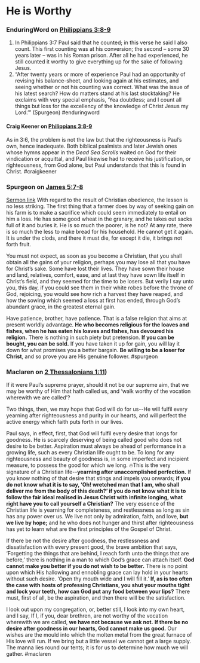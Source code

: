 # He is Worthy

### EnduringWord on [Philippians 3:8-9](Philippians3#v.8-9)
1. In Philippians 3:7 Paul said that he counted; in this verse he said I also count. This first counting was at his conversion; the second – some 30 years later – was in his Roman prison. After all he had experienced, he still counted it worthy to give everything up for the sake of following Jesus.  
1. “After twenty years or more of experience Paul had an opportunity of revising his balance-sheet, and looking again at his estimates, and seeing whether or not his counting was correct. What was the issue of his latest search? How do matters stand at his last stocktaking? He exclaims with very special emphasis, ‘Yea doubtless; and I count all things but loss for the excellency of the knowledge of Christ Jesus my Lord.’” (Spurgeon)
#enduringword 

#### Craig Keener on [Philippians 3:8-9](Philippians3#v.8-9)
As in 3:6, the problem is not the law but that the righteousness is Paul’s own, hence inadequate. Both biblical psalmists and later Jewish ones whose hymns appear in the *Dead Sea Scrolls* waited on God for their vindication or acquittal, and Paul likewise had to receive his justification, or righteousness, from God alone, but Paul understands that this is found in Christ.
#craigkeener


### Spurgeon on [James 5:7-8](James5#v.7-8)
[Sermon link](https://www.spurgeongems.org/sermon/chs1025.pdf)
With regard to the result of Christian obedience, the lesson is no less striking. The first thing that a farmer does by way of seeking gain on his farm is to make a sacrifice which could seem immediately to entail on him a loss. He has some good wheat in the granary, and he takes out sacks full of it and buries it. He is so much the poorer, is he not? At any rate, there is so much the less to make bread for his household. He cannot get it again. It is under the clods, and there it must die, for except it die, it brings not forth fruit.

You must not expect, as soon as you become a Christian, that you shall obtain all the gains of your religion, perhaps you may lose all that you have for Christ’s sake. Some have lost their lives. They have sown their house and land, relatives, comfort, ease, and at last they have sown life itself in Christ’s field, and they seemed for the time to be losers. But verily I say unto you, this day, if you could see them in their white robes before the throne of God, rejoicing, you would see how rich a harvest they have reaped, and how the sowing which seemed a loss at first has ended, through God’s abundant grace, in the greatest eternal gain.

Have patience, brother, have patience. That is a false religion that aims at present worldly advantage. **He who becomes religious for the loaves and fishes, when he has eaten his loaves and fishes, has devoured his religion.** There is nothing in such piety but pretension. **If you can be bought, you can be sold.** If you have taken it up for gain, you will lay it down for what promises you a better bargain. **Be willing to be a loser for Christ**, and so prove you are His genuine follower.
#spurgeon


### Maclaren on [2 Thessalonians 1:11](2Thess1#v.11))
If it were Paul’s supreme prayer, should it not be our supreme aim, that we may be worthy of Him that hath called us, and ‘walk worthy of the vocation wherewith we are called’?

Two things, then, we may hope that God will do for us--He will fulfil every yearning after righteousness and purity in our hearts, and will perfect the active energy which faith puts forth in our lives.

Paul says, in effect, first, that God will fulfil every desire that longs for goodness. He is scarcely deserving of being called good who does not desire to be better. Aspiration must always be ahead of performance in a growing life, such as every Christian life ought to be. To long for any righteousness and beauty of goodness is, in some imperfect and incipient measure, to possess the good for which we long. 🔥This is the very signature of a Christian life--**yearning after unaccomplished perfection.** If you know nothing of that desire that stings and impels you onwards; **if you do not know what it is to say, ‘Oh! wretched man that I am, who shall deliver me from the body of this death?’ if you do not know what it is to follow the fair ideal realised in Jesus Christ with infinite longing, what right have you to call yourself a Christian?** The very essence of the Christian life is yearning for completeness, and restlessness as long as sin has any power over us. We live not only by admiration, faith, and love, **but we live by hope;** and he who does not hunger and thirst after righteousness has yet to learn what are the first principles of the Gospel of Christ.

If there be not the desire after goodness, the restlessness and dissatisfaction with every present good, the brave ambition that says, ‘Forgetting the things that are behind, I reach forth unto the things that are before,’ there is nothing in a man to which God’s grace can attach itself. **God cannot make you better if you do not wish to be better.** There is no point upon which His hallowing and ennobling grace can lay hold in your hearts without such desire. ‘Open thy mouth wide and I will fill it.’ **If, as is too often the case with hosts of professing Christians, you shut your mouths tight and lock your teeth, how can God put any food between your lips?** There must, first of all, be the aspiration, and then there will be the satisfaction.

I look out upon my congregation, or, better still, I look into my own heart, and I say, If I, if you, dear brethren, are not worthy of the vocation wherewith we are called, **we have not because we ask not.** **If there be no desire after goodness in our hearts, God cannot make us good.** Our wishes are the mould into which the molten metal from the great furnace of His love will run. If we bring but a little vessel we cannot get a large supply. The manna lies round our tents; it is for us to determine how much we will gather.
#maclaren 